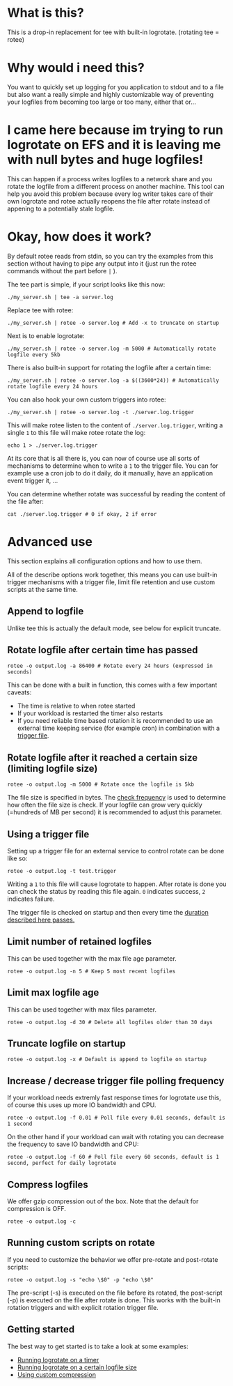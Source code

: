 # What is this?

This is a drop-in replacement for tee with built-in logrotate. (rotating tee = rotee)

# Why would i need this?

You want to quickly set up logging for you application to stdout and to a 
file but also want a really simple and highly customizable way of preventing your logfiles from becoming too large or too many, either that or...

# I came here because im trying to run logrotate on EFS and  it is leaving me with null bytes and huge logfiles!

This can happen if a process writes logfiles to a network share and you rotate the logfile
from a different process on another machine.
This tool can help you avoid this problem because every log writer takes care of their own logrotate and rotee actually reopens the file after rotate instead of appening to a potentially stale logfile.

# Okay, how does it work?

By default rotee reads from stdin, so you can try the examples from this section without having to pipe any output into it (just run the rotee commands without the part before `|` ).

The tee part is simple, if your script looks like this now:

    ./my_server.sh | tee -a server.log

Replace tee with rotee:

    ./my_server.sh | rotee -o server.log # Add -x to truncate on startup

Next is to enable logrotate:

    ./my_server.sh | rotee -o server.log -m 5000 # Automatically rotate logfile every 5kb

There is also built-in support for rotating the logfile after a certain time:

    ./my_server.sh | rotee -o server.log -a $((3600*24)) # Automatically rotate logfile every 24 hours

You can also hook your own custom triggers into rotee:

    ./my_server.sh | rotee -o server.log -t ./server.log.trigger

This will make rotee listen to the content of `./server.log.trigger`, writing a single `1` to this file will make rotee rotate the log:

    echo 1 > ./server.log.trigger

At its core that is all there is, you can now of course use all sorts of mechanisms to determine when to write a `1` to the trigger file. You can for example use a cron job to do it daily, do it manually, have an application event trigger it, ...

You can determine whether rotate was successful by reading the content of the file after:

    cat ./server.log.trigger # 0 if okay, 2 if error

# Advanced use

This section explains all configuration options and how to use them.

All of the describe options work together, this means you can use built-in trigger mechanisms with a trigger file, limit file retention and use custom scripts at the same time.

## Append to logfile
Unlike tee this is actually the default mode, see below for explicit truncate.

## Rotate logfile after certain time has passed

    rotee -o output.log -a 86400 # Rotate every 24 hours (expressed in seconds)

This can be done with a built in function, this comes with a few important caveats:

* The time is relative to when rotee started
* If your workload is restarted the timer also restarts
* If you need reliable time based rotation it is recommended to use an external time keeping service (for example cron) in combination with a [trigger file](#using-a-trigger-file).

## Rotate logfile after it reached a certain size (limiting logfile size)
    rotee -o output.log -m 5000 # Rotate once the logfile is 5kb

The file size is specified in bytes. The [check frequency](#increase--decrease-trigger-file-polling-frequency) is used to determine how often the file size is check. If your logfile can grow very quickly (=hundreds of MB per second) it is recommended to adjust this parameter.

## Using a trigger file
Setting up a trigger file for an external service to control rotate can be done like so:

    rotee -o output.log -t test.trigger

Writing a `1` to this file will cause logrotate to happen. After rotate is done you can check the status by reading this file again. `0` indicates success, `2` indicates failure.

The trigger file is checked on startup and then every time the [duration described here passes.](#increase--decrease-trigger-file-polling-frequency)

## Limit number of retained logfiles
This can be used together with the max file age parameter.

    rotee -o output.log -n 5 # Keep 5 most recent logfiles

## Limit max logfile age 
This can be used together with max files parameter.

    rotee -o output.log -d 30 # Delete all logfiles older than 30 days

## Truncate logfile on startup

    rotee -o output.log -x # Default is append to logfile on startup

## Increase / decrease trigger file polling frequency
If your workload needs extremly fast response times for logrotate use this, of course this uses up more IO bandwidth and CPU.

    rotee -o output.log -f 0.01 # Poll file every 0.01 seconds, default is 1 second

On the other hand if your workload can wait with rotating you can decrease the frequency to save IO bandwidth and CPU:

    rotee -o output.log -f 60 # Poll file every 60 seconds, default is 1 second, perfect for daily logrotate

## Compress logfiles
We offer gzip compression out of the box. Note that the default for compression is OFF.

    rotee -o output.log -c

## Running custom scripts on rotate
If you need to customize the behavior we offer pre-rotate and post-rotate scripts:

    rotee -o output.log -s "echo \$0" -p "echo \$0"

The pre-script (-s) is executed on the file before its rotated, the post-script (-p) is executed on the file after rotate is done.
This works with the built-in rotation triggers and with explicit rotation trigger file.

## Getting started
The best way to get started is to take a look at some examples:

* [Running logrotate on a timer](examples/after_time.sh) 
* [Running logrotate on a certain logfile size](examples/filesize.sh)
* [Using custom compression](examples/custom_compression.sh)
